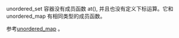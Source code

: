 
unordered_set 容器没有成员函数 at(), 并且也没有定义下标运算。它和 unordered_map 有相同类型的成员函数。

参考[unordered_map](13_Unordered_map.md) 。

